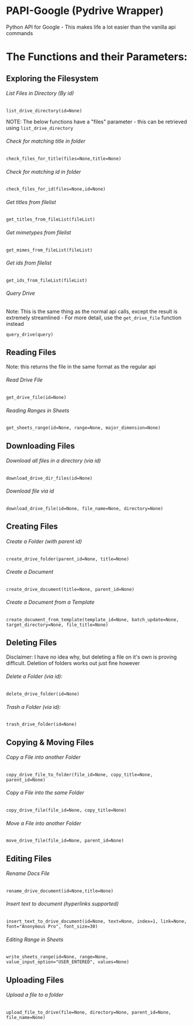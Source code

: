 # PAPI-Google (Pydrive Wrapper)
Python API for Google - This makes life a lot easier than the vanilla api commands


# The Functions and their Parameters:
## Exploring the Filesystem
###### List Files in Directory (By id)
`list_drive_directory(id=None)`


NOTE: The below functions have a "files" parameter - this can be retrieved using `list_drive_directory`


###### Check for matching title in folder 
`check_files_for_title(files=None,title=None)`


###### Check for matching id in folder
`check_files_for_id(files=None,id=None)`


###### Get titles from filelist
`get_titles_from_fileList(fileList)`


###### Get mimetypes from filelist
`get_mimes_from_fileList(fileList)`


###### Get ids from filelist
`get_ids_from_fileList(fileList)`


###### Query Drive
Note: This is the same thing as the normal api calls, except the result is extremely streamlined - For more detail, use the `get_drive_file` function instead

`query_drive(query)`




## Reading Files
Note: this returns the file in the same format as the regular api
###### Read Drive File
`get_drive_file(id=None)`



###### Reading Ranges in Sheets
`get_sheets_range(id=None, range=None, major_dimension=None)`



## Downloading Files
###### Download all files in a directory (via id)
`download_drive_dir_files(id=None)`


###### Download file via id
`download_drive_file(id=None, file_name=None, directory=None)`




## Creating Files
###### Create a Folder (with parent id)
`create_drive_folder(parent_id=None, title=None)`

###### Create a Document
`create_drive_document(title=None, parent_id=None)`

###### Create a Document from a Template
`create_document_from_template(template_id=None, batch_update=None, target_directory=None, file_title=None)`





## Deleting Files
Disclaimer: I have no idea why, but deleting a file on it's own is proving difficult. Deletion of folders works out just fine however

###### Delete a Folder (via id):
`delete_drive_folder(id=None)`


###### Trash a Folder (via id):
`trash_drive_folder(id=None)`




## Copying & Moving Files
###### Copy a File into another Folder
`copy_drive_file_to_folder(file_id=None, copy_title=None, parent_id=None)`


###### Copy a File into the same Folder
`copy_drive_file(file_id=None, copy_title=None)`


###### Move a File into another Folder
`move_drive_file(file_id=None, parent_id=None)`




## Editing Files
###### Rename Docs File
`rename_drive_document(id=None,title=None)`


###### Insert text to document (hyperlinks supported)
`insert_text_to_drive_document(id=None, text=None, index=1, link=None, font="Anonymous Pro", font_size=30)`


###### Editing Range in Sheets
`write_sheets_range(id=None, range=None, value_input_option="USER_ENTERED", values=None)`


## Uploading Files
###### Upload a file to a folder
`upload_file_to_drive(file=None, directory=None, parent_id=None, file_name=None)`